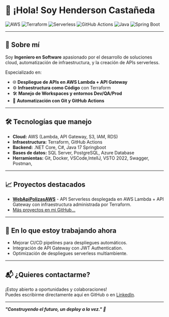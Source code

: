 # 👋 ¡Hola! Soy Henderson Castañeda

![AWS](https://img.shields.io/badge/Cloud-AWS-orange?logo=amazonaws)
![Terraform](https://img.shields.io/badge/IaC-Terraform-blueviolet?logo=terraform)
![Serverless](https://img.shields.io/badge/Architecture-Serverless-brightgreen)
![GitHub Actions](https://img.shields.io/badge/CI/CD-GitHub%20Actions-blue?logo=githubactions)
![Java](https://img.shields.io/badge/Java-17-orange?logo=java)
![Spring Boot](https://img.shields.io/badge/Spring%20Boot-3.4.4-brightgreen?logo=springboot)


---

## 🚀 Sobre mí

Soy **Ingeniero en Software** apasionado por el desarrollo de soluciones cloud, automatización de infraestructura, y la creación de APIs serverless.

Especializado en:

- 🌐 **Despliegue de APIs en AWS Lambda + API Gateway**
- ⚙️ **Infraestructura como Código** con Terraform
- 🛠️ **Manejo de Workspaces y entornos Dev/QA/Prod**
- 🚀 **Automatización con Git y GitHub Actions**

---

## 🛠️ Tecnologías que manejo

- **Cloud:** AWS (Lambda, API Gateway, S3, IAM, RDS)
- **Infraestructura:** Terraform, GitHub Actions
- **Backend:** .NET Core, C#, Java 17 Springboot
- **Bases de datos:** SQL Server, PostgreSQL, Azure Database
- **Herramientas:** Git, Docker, VSCode,IntellJ, VSTO 2022, Swagger, Postman,

---

## 📈 Proyectos destacados

- [**WebApiPolizasAWS**](https://github.com/CH88320B/devApiLambdaAWS) - API Serverless desplegada en AWS Lambda + API Gateway con infraestructura administrada por Terraform.
- [Más proyectos en mi GitHub...](https://github.com/CH88320B?tab=repositories)

---

## 🎯 En lo que estoy trabajando ahora

- Mejorar CI/CD pipelines para despliegues automáticos.
- Integración de API Gateway con JWT Authentication.
- Optimización de despliegues serverless multiambiente.

---

## 📬 ¿Quieres contactarme?

¡Estoy abierto a oportunidades y colaboraciones!  
Puedes escribirme directamente aquí en GitHub o en [LinkedIn](#).

---

_**"Construyendo el futuro, un deploy a la vez." 🚀**_

